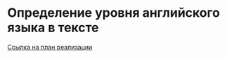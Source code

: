 # Определение уровня английского языка в тексте

[Cсылка на план реализации](https://docs.google.com/document/d/18PfOigCLoy5YYAxJtIYFDENOsqwJZ3N-/edit)
